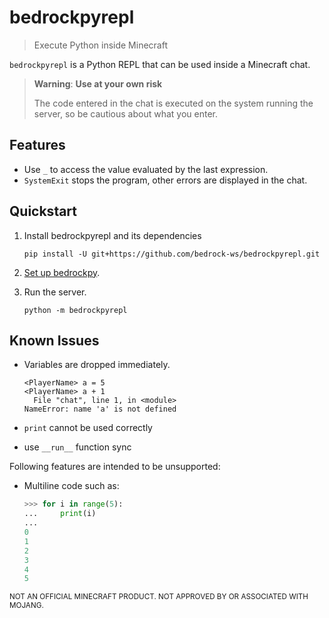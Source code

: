 # bedrockpyrepl

> Execute Python inside Minecraft

`bedrockpyrepl` is a Python REPL that can be used inside a Minecraft chat.

> **Warning**: **Use at your own risk**
>
> The code entered in the chat is executed on the system
> running the server, so be cautious about what you enter.

## Features

* Use `_` to access the value evaluated by the last expression.
* `SystemExit` stops the program, other errors are displayed in the chat.


## Quickstart

1. Install bedrockpyrepl and its dependencies
  
   ```console
   pip install -U git+https://github.com/bedrock-ws/bedrockpyrepl.git
   ```
2. [Set up bedrockpy](https://bedrockpy.readthedocs.io/en/latest/setup.html).
3. Run the server.
  
   ```console
   python -m bedrockpyrepl
   ```


## Known Issues

* Variables are dropped immediately.
  
  ```text
  <PlayerName> a = 5
  <PlayerName> a + 1
    File "chat", line 1, in <module>
  NameError: name 'a' is not defined
  ```
* `print` cannot be used correctly
* use `__run__` function sync

Following features are intended to be unsupported:

* Multiline code such as:
  
  ```python
  >>> for i in range(5):
  ...     print(i)
  ...
  0
  1
  2
  3
  4
  5
  ```

<sub>
NOT AN OFFICIAL MINECRAFT PRODUCT. NOT APPROVED BY OR ASSOCIATED WITH MOJANG.
</sub>

